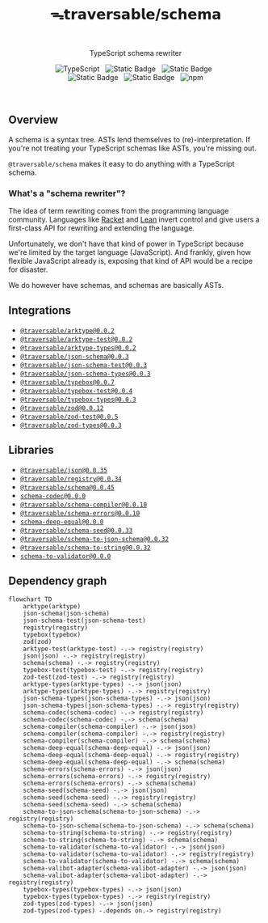 <br>
<h1 align="center">ᯓ𝘁𝗿𝗮𝘃𝗲𝗿𝘀𝗮𝗯𝗹𝗲/𝘀𝗰𝗵𝗲𝗺𝗮</h1>
<br>

<p align="center">TypeScript schema rewriter</p>

<div align="center">
  <img alt="TypeScript" src="https://img.shields.io/badge/TypeScript-5.5%2B-blue?style=flat-square&logo=TypeScript&logoColor=4a9cf6">
  &nbsp;
  <img alt="Static Badge" src="https://img.shields.io/badge/ESM-supported-2d9574?style=flat-square&logo=JavaScript">
  &nbsp;
  <img alt="Static Badge" src="https://img.shields.io/badge/CJS-supported-2d9574?style=flat-square&logo=Node.JS">
  &nbsp;
</div>

<div align="center">
  <!-- <img alt="npm bundle size (scoped)" src="https://img.shields.io/bundlephobia/minzip/%40traversable/schema?style=flat-square&label=size">
  &nbsp; -->
  <img alt="Static Badge" src="https://img.shields.io/badge/%F0%9F%8C%B2-tree--shakeable-brightgreen?labelColor=white">
  &nbsp;
  <img alt="Static Badge" src="https://img.shields.io/static/v1?label=Hippocratic%20License&message=HL3-FULL&labelColor=5e2751&color=bc8c3d">
  &nbsp;
  <img alt="npm" src="https://img.shields.io/npm/dt/@traversable/registry?style=flat-square">
</div>
<br />

<br />

## Overview

A schema is a syntax tree. ASTs lend themselves to (re)-interpretation. If you're not treating your TypeScript schemas like ASTs, you're missing out.

`@traversable/schema` makes it easy to do anything with a TypeScript schema.

### What's a "schema rewriter"?

The idea of term rewriting comes from the programming language community. Languages like [Racket](https://planet.racket-lang.org/package-source/samsergey/rewrite.plt/1/0/planet-docs/manual/index.html) and [Lean](https://lean-lang.org/doc/reference/latest/The-Simplifier/Rewrite-Rules/) invert control and give users a first-class API for rewriting and extending the language.

Unfortunately, we don't have that kind of power in TypeScript because we're limited by the target language (JavaScript). And frankly, given how flexible JavaScript already is, exposing that kind of API would be a recipe for disaster.

We do however have schemas, and schemas are basically ASTs.

## Integrations

<ul>
  <li><a href="https://github.com/traversable/schema/tree/main/packages/arktype"><code>@traversable/arktype@0.0.2</code></a></li>
  <li><a href="https://github.com/traversable/schema/tree/main/packages/arktype-test"><code>@traversable/arktype-test@0.0.2</code></a></li>
  <li><a href="https://github.com/traversable/schema/tree/main/packages/arktype-types"><code>@traversable/arktype-types@0.0.2</code></a></li>
  <li><a href="https://github.com/traversable/schema/tree/main/packages/json-schema"><code>@traversable/json-schema@0.0.3</code></a></li>
  <li><a href="https://github.com/traversable/schema/tree/main/packages/json-schema-test"><code>@traversable/json-schema-test@0.0.3</code></a></li>
  <li><a href="https://github.com/traversable/schema/tree/main/packages/json-schema-types"><code>@traversable/json-schema-types@0.0.3</code></a></li>
  <li><a href="https://github.com/traversable/schema/tree/main/packages/typebox"><code>@traversable/typebox@0.0.7</code></a></li>
  <li><a href="https://github.com/traversable/schema/tree/main/packages/typebox-test"><code>@traversable/typebox-test@0.0.4</code></a></li>
  <li><a href="https://github.com/traversable/schema/tree/main/packages/typebox-types"><code>@traversable/typebox-types@0.0.3</code></a></li>
  <li><a href="https://github.com/traversable/schema/tree/main/packages/zod"><code>@traversable/zod@0.0.12</code></a></li>
  <li><a href="https://github.com/traversable/schema/tree/main/packages/zod-test"><code>@traversable/zod-test@0.0.5</code></a></li>
  <li><a href="https://github.com/traversable/schema/tree/main/packages/zod-types"><code>@traversable/zod-types@0.0.3</code></a></li>
</ul>

## Libraries

<ul>
  <li><a href="https://github.com/traversable/schema/tree/main/packages/json"><code>@traversable/json@0.0.35</code></a></li>
  <li><a href="https://github.com/traversable/schema/tree/main/packages/registry"><code>@traversable/registry@0.0.34</code></a></li>
  <li><a href="https://github.com/traversable/schema/tree/main/packages/schema"><code>@traversable/schema@0.0.45</code></a></li>
  <li><a href="https://github.com/traversable/schema/tree/main/packages/schema-codec"><code>schema-codec@0.0.0</code></a></li>
  <li><a href="https://github.com/traversable/schema/tree/main/packages/schema-compiler"><code>@traversable/schema-compiler@0.0.10</code></a></li>
  <li><a href="https://github.com/traversable/schema/tree/main/packages/schema-errors"><code>@traversable/schema-errors@0.0.10</code></a></li>
  <li><a href="https://github.com/traversable/schema/tree/main/packages/schema-deep-equal"><code>schema-deep-equal@0.0.0</code></a></li>
  <li><a href="https://github.com/traversable/schema/tree/main/packages/schema-seed"><code>@traversable/schema-seed@0.0.33</code></a></li>
  <li><a href="https://github.com/traversable/schema/tree/main/packages/schema-to-json-schema"><code>@traversable/schema-to-json-schema@0.0.32</code></a></li>
  <li><a href="https://github.com/traversable/schema/tree/main/packages/schema-to-string"><code>@traversable/schema-to-string@0.0.32</code></a></li>
  <li><a href="https://github.com/traversable/schema/tree/main/packages/schema-to-validator"><code>schema-to-validator@0.0.0</code></a></li>
</ul>

## Dependency graph

```mermaid
flowchart TD
    arktype(arktype)
    json-schema(json-schema)
    json-schema-test(json-schema-test)
    registry(registry)
    typebox(typebox)
    zod(zod)
    arktype-test(arktype-test) -.-> registry(registry)
    json(json) -.-> registry(registry)
    schema(schema) -.-> registry(registry)
    typebox-test(typebox-test) -.-> registry(registry)
    zod-test(zod-test) -.-> registry(registry)
    arktype-types(arktype-types) -.-> json(json)
    arktype-types(arktype-types) -.-> registry(registry)
    json-schema-types(json-schema-types) -.-> json(json)
    json-schema-types(json-schema-types) -.-> registry(registry)
    schema-codec(schema-codec) -.-> registry(registry)
    schema-codec(schema-codec) -.-> schema(schema)
    schema-compiler(schema-compiler) -.-> json(json)
    schema-compiler(schema-compiler) -.-> registry(registry)
    schema-compiler(schema-compiler) -.-> schema(schema)
    schema-deep-equal(schema-deep-equal) -.-> json(json)
    schema-deep-equal(schema-deep-equal) -.-> registry(registry)
    schema-deep-equal(schema-deep-equal) -.-> schema(schema)
    schema-errors(schema-errors) -.-> json(json)
    schema-errors(schema-errors) -.-> registry(registry)
    schema-errors(schema-errors) -.-> schema(schema)
    schema-seed(schema-seed) -.-> json(json)
    schema-seed(schema-seed) -.-> registry(registry)
    schema-seed(schema-seed) -.-> schema(schema)
    schema-to-json-schema(schema-to-json-schema) -.-> registry(registry)
    schema-to-json-schema(schema-to-json-schema) -.-> schema(schema)
    schema-to-string(schema-to-string) -.-> registry(registry)
    schema-to-string(schema-to-string) -.-> schema(schema)
    schema-to-validator(schema-to-validator) -.-> json(json)
    schema-to-validator(schema-to-validator) -.-> registry(registry)
    schema-to-validator(schema-to-validator) -.-> schema(schema)
    schema-valibot-adapter(schema-valibot-adapter) -.-> json(json)
    schema-valibot-adapter(schema-valibot-adapter) -.-> registry(registry)
    typebox-types(typebox-types) -.-> json(json)
    typebox-types(typebox-types) -.-> registry(registry)
    zod-types(zod-types) -.-> json(json)
    zod-types(zod-types) -.depends on.-> registry(registry)
```
